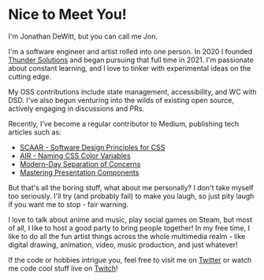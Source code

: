 # Nice to Meet You!

I'm Jonathan DeWitt, but you can call me Jon.

I'm a software engineer and artist rolled into one person. In 2020 I founded [Thunder Solutions](https://github.com/thunder-solutions) and began pursuing that full time in 2021. I'm passionate about constant learning, and I love to tinker with experimental ideas on the cutting edge.

My OSS contributions include state management, accessibility, and WC with DSD. I've also begun venturing into the wilds of existing open source, actively engaging in discussions and PRs.

Recently, I've become a regular contributor to Medium, publishing tech articles such as:

- [SCAAR - Software Design Principles for CSS](https://levelup.gitconnected.com/scaar-software-design-principles-for-css-d503ab60672c)
- [AIR - Naming CSS Color Variables](https://levelup.gitconnected.com/air-naming-css-color-variables-437cb4d261a6)
- [Modern-Day Separation of Concerns](https://levelup.gitconnected.com/modern-day-separation-of-concerns-74e79ff87767)
- [Mastering Presentation Components](https://medium.com/front-end-weekly/mastering-presentation-components-614e847efbce)

But that's all the boring stuff, what about me personally? I don't take myself too seriously. I'll try (and probably fail) to make you laugh, so just pity laugh if you want me to stop - fair warning.

I love to talk about anime and music, play social games on Steam, but most of all, I like to host a good party to bring people together! In my free time, I like to do all the fun artist things across the whole multimedia realm - like digital drawing, animation, video, music production, and just whatever!

If the code or hobbies intrigue you, feel free to visit me on [Twitter](https://twitter.com/jon_dewitt_ts) or watch me code cool stuff live on [Twitch](https://www.twitch.tv/code_e_pendant)!

